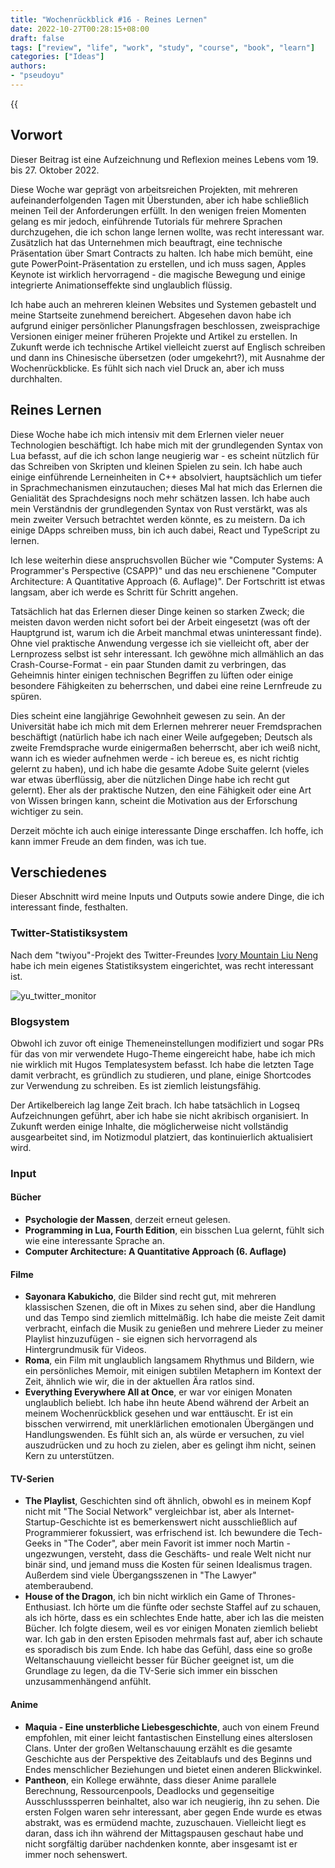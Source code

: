 ```yaml
---
title: "Wochenrückblick #16 - Reines Lernen"
date: 2022-10-27T00:28:15+08:00
draft: false
tags: ["review", "life", "work", "study", "course", "book", "learn"]
categories: ["Ideas"]
authors:
- "pseudoyu"
---
```


{{<audio src="audios/here_after_us.mp3" caption="'Here After Us - Mayday'" >}}

## Vorwort

Dieser Beitrag ist eine Aufzeichnung und Reflexion meines Lebens vom 19. bis 27. Oktober 2022.

Diese Woche war geprägt von arbeitsreichen Projekten, mit mehreren aufeinanderfolgenden Tagen mit Überstunden, aber ich habe schließlich meinen Teil der Anforderungen erfüllt. In den wenigen freien Momenten gelang es mir jedoch, einführende Tutorials für mehrere Sprachen durchzugehen, die ich schon lange lernen wollte, was recht interessant war. Zusätzlich hat das Unternehmen mich beauftragt, eine technische Präsentation über Smart Contracts zu halten. Ich habe mich bemüht, eine gute PowerPoint-Präsentation zu erstellen, und ich muss sagen, Apples Keynote ist wirklich hervorragend - die magische Bewegung und einige integrierte Animationseffekte sind unglaublich flüssig.

Ich habe auch an mehreren kleinen Websites und Systemen gebastelt und meine Startseite zunehmend bereichert. Abgesehen davon habe ich aufgrund einiger persönlicher Planungsfragen beschlossen, zweisprachige Versionen einiger meiner früheren Projekte und Artikel zu erstellen. In Zukunft werde ich technische Artikel vielleicht zuerst auf Englisch schreiben und dann ins Chinesische übersetzen (oder umgekehrt?), mit Ausnahme der Wochenrückblicke. Es fühlt sich nach viel Druck an, aber ich muss durchhalten.

## Reines Lernen

Diese Woche habe ich mich intensiv mit dem Erlernen vieler neuer Technologien beschäftigt. Ich habe mich mit der grundlegenden Syntax von Lua befasst, auf die ich schon lange neugierig war - es scheint nützlich für das Schreiben von Skripten und kleinen Spielen zu sein. Ich habe auch einige einführende Lerneinheiten in C++ absolviert, hauptsächlich um tiefer in Sprachmechanismen einzutauchen; dieses Mal hat mich das Erlernen die Genialität des Sprachdesigns noch mehr schätzen lassen. Ich habe auch mein Verständnis der grundlegenden Syntax von Rust verstärkt, was als mein zweiter Versuch betrachtet werden könnte, es zu meistern. Da ich einige DApps schreiben muss, bin ich auch dabei, React und TypeScript zu lernen.

Ich lese weiterhin diese anspruchsvollen Bücher wie "Computer Systems: A Programmer's Perspective (CSAPP)" und das neu erschienene "Computer Architecture: A Quantitative Approach (6. Auflage)". Der Fortschritt ist etwas langsam, aber ich werde es Schritt für Schritt angehen.

Tatsächlich hat das Erlernen dieser Dinge keinen so starken Zweck; die meisten davon werden nicht sofort bei der Arbeit eingesetzt (was oft der Hauptgrund ist, warum ich die Arbeit manchmal etwas uninteressant finde). Ohne viel praktische Anwendung vergesse ich sie vielleicht oft, aber der Lernprozess selbst ist sehr interessant. Ich gewöhne mich allmählich an das Crash-Course-Format - ein paar Stunden damit zu verbringen, das Geheimnis hinter einigen technischen Begriffen zu lüften oder einige besondere Fähigkeiten zu beherrschen, und dabei eine reine Lernfreude zu spüren.

Dies scheint eine langjährige Gewohnheit gewesen zu sein. An der Universität habe ich mich mit dem Erlernen mehrerer neuer Fremdsprachen beschäftigt (natürlich habe ich nach einer Weile aufgegeben; Deutsch als zweite Fremdsprache wurde einigermaßen beherrscht, aber ich weiß nicht, wann ich es wieder aufnehmen werde - ich bereue es, es nicht richtig gelernt zu haben), und ich habe die gesamte Adobe Suite gelernt (vieles war etwas überflüssig, aber die nützlichen Dinge habe ich recht gut gelernt). Eher als der praktische Nutzen, den eine Fähigkeit oder eine Art von Wissen bringen kann, scheint die Motivation aus der Erforschung wichtiger zu sein.

Derzeit möchte ich auch einige interessante Dinge erschaffen. Ich hoffe, ich kann immer Freude an dem finden, was ich tue.

## Verschiedenes

Dieser Abschnitt wird meine Inputs und Outputs sowie andere Dinge, die ich interessant finde, festhalten.

### Twitter-Statistiksystem

Nach dem "twiyou"-Projekt des Twitter-Freundes [Ivory Mountain Liu Neng](https://twitter.com/disksing) habe ich mein eigenes Statistiksystem eingerichtet, was recht interessant ist.

![yu_twitter_monitor](https://image.pseudoyu.com/images/yu_twitter_monitor.png)

### Blogsystem

Obwohl ich zuvor oft einige Themeneinstellungen modifiziert und sogar PRs für das von mir verwendete Hugo-Theme eingereicht habe, habe ich mich nie wirklich mit Hugos Templatesystem befasst. Ich habe die letzten Tage damit verbracht, es gründlich zu studieren, und plane, einige Shortcodes zur Verwendung zu schreiben. Es ist ziemlich leistungsfähig.

Der Artikelbereich lag lange Zeit brach. Ich habe tatsächlich in Logseq Aufzeichnungen geführt, aber ich habe sie nicht akribisch organisiert. In Zukunft werden einige Inhalte, die möglicherweise nicht vollständig ausgearbeitet sind, im Notizmodul platziert, das kontinuierlich aktualisiert wird.

### Input

#### Bücher

- **Psychologie der Massen**, derzeit erneut gelesen.
- **Programming in Lua, Fourth Edition**, ein bisschen Lua gelernt, fühlt sich wie eine interessante Sprache an.
- **Computer Architecture: A Quantitative Approach (6. Auflage)**

#### Filme

- **Sayonara Kabukicho**, die Bilder sind recht gut, mit mehreren klassischen Szenen, die oft in Mixes zu sehen sind, aber die Handlung und das Tempo sind ziemlich mittelmäßig. Ich habe die meiste Zeit damit verbracht, einfach die Musik zu genießen und mehrere Lieder zu meiner Playlist hinzuzufügen - sie eignen sich hervorragend als Hintergrundmusik für Videos.
- **Roma**, ein Film mit unglaublich langsamem Rhythmus und Bildern, wie ein persönliches Memoir, mit einigen subtilen Metaphern im Kontext der Zeit, ähnlich wie wir, die in der aktuellen Ära ratlos sind.
- **Everything Everywhere All at Once**, er war vor einigen Monaten unglaublich beliebt. Ich habe ihn heute Abend während der Arbeit an meinem Wochenrückblick gesehen und war enttäuscht. Er ist ein bisschen verwirrend, mit unerklärlichen emotionalen Übergängen und Handlungswenden. Es fühlt sich an, als würde er versuchen, zu viel auszudrücken und zu hoch zu zielen, aber es gelingt ihm nicht, seinen Kern zu unterstützen.

#### TV-Serien

- **The Playlist**, Geschichten sind oft ähnlich, obwohl es in meinem Kopf nicht mit "The Social Network" vergleichbar ist, aber als Internet-Startup-Geschichte ist es bemerkenswert nicht ausschließlich auf Programmierer fokussiert, was erfrischend ist. Ich bewundere die Tech-Geeks in "The Coder", aber mein Favorit ist immer noch Martin - ungezwungen, versteht, dass die Geschäfts- und reale Welt nicht nur binär sind, und jemand muss die Kosten für seinen Idealismus tragen. Außerdem sind viele Übergangsszenen in "The Lawyer" atemberaubend.
- **House of the Dragon**, ich bin nicht wirklich ein Game of Thrones-Enthusiast. Ich hörte um die fünfte oder sechste Staffel auf zu schauen, als ich hörte, dass es ein schlechtes Ende hatte, aber ich las die meisten Bücher. Ich folgte diesem, weil es vor einigen Monaten ziemlich beliebt war. Ich gab in den ersten Episoden mehrmals fast auf, aber ich schaute es sporadisch bis zum Ende. Ich habe das Gefühl, dass eine so große Weltanschauung vielleicht besser für Bücher geeignet ist, um die Grundlage zu legen, da die TV-Serie sich immer ein bisschen unzusammenhängend anfühlt.

#### Anime

- **Maquia - Eine unsterbliche Liebesgeschichte**, auch von einem Freund empfohlen, mit einer leicht fantastischen Einstellung eines alterslosen Clans. Unter der großen Weltanschauung erzählt es die gesamte Geschichte aus der Perspektive des Zeitablaufs und des Beginns und Endes menschlicher Beziehungen und bietet einen anderen Blickwinkel.
- **Pantheon**, ein Kollege erwähnte, dass dieser Anime parallele Berechnung, Ressourcenpools, Deadlocks und gegenseitige Ausschlusssperren beinhaltet, also war ich neugierig, ihn zu sehen. Die ersten Folgen waren sehr interessant, aber gegen Ende wurde es etwas abstrakt, was es ermüdend machte, zuzuschauen. Vielleicht liegt es daran, dass ich ihn während der Mittagspausen geschaut habe und nicht sorgfältig darüber nachdenken konnte, aber insgesamt ist er immer noch sehenswert.